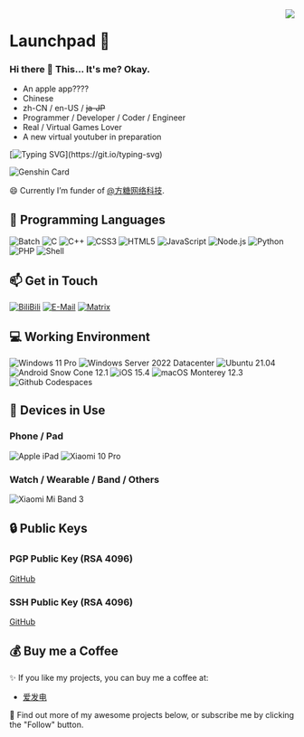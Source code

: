 <img align="right" src="https://github-readme-stats.vercel.app/api?username=rdp-studio&show_icons=true&hide_border=true&icon_color=000&title_color=000&include_all_commits_disable=false&custom_title=Launchpad&count_private=true">

# Launchpad 🔭

### Hi there 👋 This... It's me? Okay.

- An apple app????
- Chinese
- zh-CN / en-US / ~~ja-JP~~
- Programmer / Developer / Coder / Engineer
- Real / Virtual Games Lover
- A new virtual youtuber in preparation

[![Typing SVG](https://readme-typing-svg.herokuapp.com?duration=6000&color=F79A82&vCenter=true&lines=%F0%9F%92%96+Let's+give+it+a+shot!+Go+on+and+catch+the+dream!)](https://git.io/typing-svg)

<img alt="Genshin Card" src="https://genshin-card.getloli.com/rand/334875644.png">

😄 Currently I’m funder of [@方糖网络科技](https://github.com/rdpstudio2019).

## 🌱 Programming Languages

![Batch](https://img.shields.io/badge/-Batch-4d4d4d?style=flat-square&logo=windows%20terminal&logoColor=fff)
![C](https://img.shields.io/badge/-C-a8b9cc?style=flat-square&logo=C&logoColor=fff)
![C++](https://img.shields.io/badge/-C%2b%2b-00599c?style=flat-square&logo=C%2b%2b&logoColor=fff)
![CSS3](https://img.shields.io/badge/-CSS3-1572b6?style=flat-square&logo=CSS3&labelColor=1572b6)
![HTML5](https://img.shields.io/badge/-HTML5-e34f26?style=flat-square&logo=HTML5&logoColor=fff)
![JavaScript](https://img.shields.io/badge/-JavaScript-f7df1e?style=flat-square&logo=JavaScript&labelColor=f7df1e&logoColor=000)
![Node.js](https://img.shields.io/badge/-Node.js-339933?style=flat-square&logo=Node.js&logoColor=fff)
![Python](https://img.shields.io/badge/-Python-3776ab?style=flat-square&logo=python&logoColor=fff)
![PHP](https://img.shields.io/badge/-PHP-777bb4?style=flat-square&logo=PHP&logoColor=fff)
![Shell](https://img.shields.io/badge/-Shell-4eaa25?style=flat-square&logo=gnu%20bash&logoColor=fff)

## 📫 Get in Touch

[![BiliBili](https://img.shields.io/badge/-启动台Launchpad-00a1d6?style=flat-square&logo=bilibili&logoColor=fff)](https://space.bilibili.com/392383363)
[![E-Mail](https://img.shields.io/badge/-admin@rdpstudio.top-168de2?style=flat-square&logo=mail.ru&logoColor=white&labelColor=168de2)](mailto:admin_at_rdpstudio.top)
[![Matrix](https://img.shields.io/badge/%5Bm%5D-%40launchpad%3Amatrix.rdpstudio.top-ff69b4?style=flat-square)](https://matrix.to/#/@launchpad:matrix.rdpstudio.top)

## 💻 Working Environment

![Windows 11 Pro](https://img.shields.io/badge/Windows%2011%20Pro-00adef?style=flat-square&logo=windows&logoColor=ffffff)
![Windows Server 2022 Datacenter](https://img.shields.io/badge/Windows%20Server%202022%20Datacenter-00adef?style=flat-square&logo=windows&logoColor=ffffff)
![Ubuntu 21.04](https://img.shields.io/badge/Ubuntu%2021.04-dd4814?style=flat-square&logo=ubuntu&logoColor=ffffff)
![Android Snow Cone 12.1](https://img.shields.io/badge/Android%20Snow%20Cone%2012.1-3ddc84?style=flat-square&logo=android&logoColor=ffffff)
![iOS 15.4](https://img.shields.io/badge/iOS%2015.4-000000?style=flat-square&logo=iOS&logoColor=ffffff)
![macOS Monterey 12.3](https://img.shields.io/badge/macOS%20Monterey%2012.3-000000?style=flat-square&logo=macos&logoColor=ffffff)
![Github Codespaces](https://img.shields.io/badge/Github%20Codespaces-000000?style=flat-square)

## 📱 Devices in Use

### Phone / Pad

![Apple iPad](https://img.shields.io/badge/Apple%20iPad-a2aaad?style=flat-square&logo=apple&logoColor=ffffff)
![Xiaomi 10 Pro](https://img.shields.io/badge/Xiaomi%2010%20Pro-fd4900?style=flat-square&logo=xiaomi&logoColor=ffffff)

### Watch / Wearable / Band / Others

![Xiaomi Mi Band 3](https://img.shields.io/badge/Xiaomi%20Mi%20Band%203-fd4900?style=flat-square&logo=xiaomi&logoColor=ffffff)

## 🔒 Public Keys

### PGP Public Key (RSA 4096)

[GitHub](https://github.com/rdp-studio.gpg)

### SSH Public Key (RSA 4096)

[GitHub](https://github.com/rdp-studio.keys)

## 💰 Buy me a Coffee

✨ If you like my projects, you can buy me a coffee at:
 - [爱发电](https://afdian.net/@rdpstudio)

🤔 Find out more of my awesome projects below, or subscribe me by clicking the "Follow" button.

<!--
**rdp-studio/rdp-studio** is a ✨ _special_ ✨ repository because its `README.md` (this file) appears on your GitHub profile.
Here are some ideas to get you started:
- 🔭 I’m currently working on ...
- 🌱 I’m currently learning ...
- 👯 I’m looking to collaborate on ...
- 🤔 I’m looking for help with ...
- 💬 Ask me about ...
- 📫 How to reach me: ...
- 😄 Pronouns: ...
- ⚡ Fun fact: ...
-->
